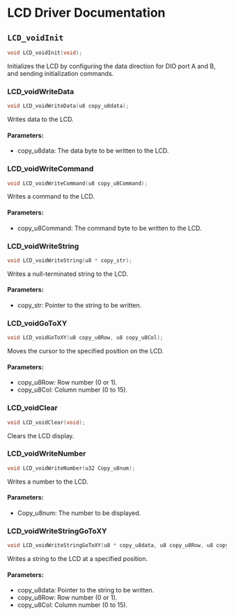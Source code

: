 # LCD Driver Documentation

## `LCD_voidInit`

```c
void LCD_voidInit(void);
```
Initializes the LCD by configuring the data direction for DIO port A and B, and sending initialization commands.

### LCD_voidWriteData
```c
void LCD_voidWriteData(u8 copy_u8data);
```
Writes data to the LCD.

#### Parameters:
- copy_u8data: The data byte to be written to the LCD.
### LCD_voidWriteCommand
```c
void LCD_voidWriteCommand(u8 copy_u8Command);
```
Writes a command to the LCD.

#### Parameters:
- copy_u8Command: The command byte to be written to the LCD.
### LCD_voidWriteString
```c
void LCD_voidWriteString(u8 * copy_str);
```
Writes a null-terminated string to the LCD.

#### Parameters:
- copy_str: Pointer to the string to be written.
### LCD_voidGoToXY
```c
void LCD_voidGoToXY(u8 copy_u8Row, u8 copy_u8Col);
```
Moves the cursor to the specified position on the LCD.

#### Parameters:
- copy_u8Row: Row number (0 or 1).
- copy_u8Col: Column number (0 to 15).
### LCD_voidClear
```c
void LCD_voidClear(void);
```
Clears the LCD display.

### LCD_voidWriteNumber
```c
void LCD_voidWriteNumber(u32 Copy_u8num);
```
Writes a number to the LCD.

#### Parameters:
- Copy_u8num: The number to be displayed.
### LCD_voidWriteStringGoToXY
```c
void LCD_voidWriteStringGoToXY(u8 * copy_u8data, u8 copy_u8Row, u8 copy_u8Col);
```
Writes a string to the LCD at a specified position.

#### Parameters:
- copy_u8data: Pointer to the string to be written.
- copy_u8Row: Row number (0 or 1).
- copy_u8Col: Column number (0 to 15).
